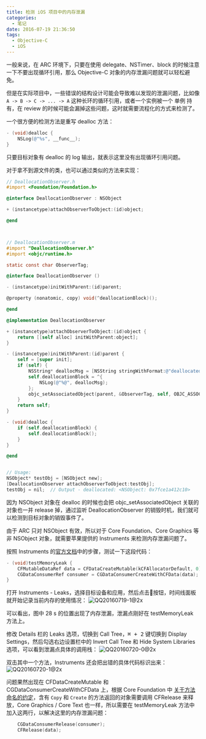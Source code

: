 ```yaml
---
title: 检测 iOS 项目中的内存泄漏
categories:
  - 笔记
date: 2016-07-19 21:36:50
tags:
  - Objective-C
  - iOS
---
```


一般来说，在 ARC 环境下，只要在使用 delegate、NSTimer、block 的时候注意一下不要出现循环引用，那么 Objective-C 对象的内存泄漏问题就可以轻松避免。

但是在实际项目中，一些错误的结构设计可能会导致难以发现的泄漏问题，比如像 `A -> B -> C -> ... -> A` 这种长环的循环引用，或者一个实例被一个 单例 持有，在 review 的时候可能会漏掉这些问题，这时就需要流程化的方式来检测了。

<!-- more -->

一个很方便的检测方法是重写 dealloc 方法：

```objectivec
- (void)dealloc {
    NSLog(@"%s", __func__);
}
```

只要目标对象有 dealloc 的 log 输出，就表示这里没有出现循环引用问题。

对于拿不到源文件的类，也可以通过类似的方法来实现：

```objectivec
// DeallocationObserver.h
#import <Foundation/Foundation.h>

@interface DeallocationObserver : NSObject

+ (instancetype)attachObserverToObject:(id)object;

@end



// DeallocationObserver.m
#import "DeallocationObserver.h"
#import <objc/runtime.h>

static const char ObserverTag;

@interface DeallocationObserver ()

- (instancetype)initWithParent:(id)parent;

@property (nonatomic, copy) void(^deallocationBlock)();

@end

@implementation DeallocationObserver

+ (instancetype)attachObserverToObject:(id)object {
    return [[self alloc] initWithParent:object];
}

- (instancetype)initWithParent:(id)parent {
    self = [super init];
    if (self) {
        NSString* deallocMsg = [NSString stringWithFormat:@"deallocated: %@", parent];
        self.deallocationBlock = ^{
            NSLog(@"%@", deallocMsg);
        };
        objc_setAssociatedObject(parent, &ObserverTag, self, OBJC_ASSOCIATION_RETAIN_NONATOMIC);
    }
    return self;
}

- (void)dealloc {
    if (self.deallocationBlock) {
        self.deallocationBlock();
    }
}

@end


// Usage:
NSObject* testObj = [NSObject new];
[DeallocationObserver attachObserverToObject:testObj];
testObj = nil;  // Output - deallocated: <NSObject: 0x7fce1a412c10>

```

因为 NSObject 对象在 dealloc 的时候也会把 objc_setAssociatedObject 关联的对象也一并 release 掉，通过监听 DeallocationObserver 的销毁时机，我们就可以检测到目标对象的销毁事件了。

由于 ARC 只对 NSObject 有效，所以对于 Core Foundation、Core Graphics 等非 NSObject 对象，就需要苹果提供的 Instruments 来检测内存泄漏问题了。 

按照 Instruments 的[官方文档](https://developer.apple.com/library/ios/documentation/DeveloperTools/Conceptual/InstrumentsUserGuide/FindingLeakedMemory.html)中的步骤，测试一下这段代码：

```objectivec
- (void)testMemoryLeak {
    CFMutableDataRef data = CFDataCreateMutable(kCFAllocatorDefault, 0);
    CGDataConsumerRef consumer = CGDataConsumerCreateWithCFData(data);
}
```

打开 Instruments - Leaks，选择目标设备和应用，然后点击🔴按钮，时间线面板就开始记录当前内存的使用情况：
![QQ20160719-1@2x](/images/2016/QQ20160719-1@2x.png)

可以看出，图中 28 s 的位置出现了内存泄漏，泄漏点刚好在 testMemoryLeak 方法上。

修改 Details 栏的 Leaks 选项，切换到 Call Tree，<kbd>⌘ + 2</kbd> 键切换到 Display Settings，然后勾选右边设置栏中的 Invert Call Tree 和 Hide System Libraries 选项，可以看到泄漏点具体的调用栈：
![QQ20160720-0@2x](/images/2016/QQ20160720-0@2x.png)

双击其中一个方法，Instruments 还会把出错的具体代码标识出来：
![QQ20160720-1@2x](/images/2016/QQ20160720-1@2x.png)

问题果然出现在 CFDataCreateMutable 和 CGDataConsumerCreateWithCFData 上，根据 Core Foundation 中 [关于方法命名的约定](https://developer.apple.com/library/ios/documentation/CoreFoundation/Conceptual/CFMemoryMgmt/Concepts/Ownership.html#//apple_ref/doc/uid/20001148-SW3)，含有 `Copy` 和 `Create` 的方法返回的对象需要调用 CFRelease 来释放，Core Graphics / Core Text 也一样，所以需要在 testMemoryLeak 方法中加入这两行，以解决这里的内存泄漏问题：

```objectivec
    CGDataConsumerRelease(consumer);
    CFRelease(data);
```



